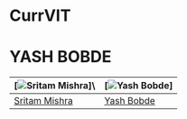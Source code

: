 # CurrVIT
<h1> YASH BOBDE </h1>

[![Sritam Mishra](https://avatars3.githubusercontent.com/u/97195?v=3&s=70)]\ | [![Yash Bobde](https://avatars.githubusercontent.com/u/73872418?s=400&v=4)]
--- | ---
[Sritam Mishra](https://github.com/ENVIRYO2112VIT) | [Yash Bobde](https://github.com/ysbobde)

